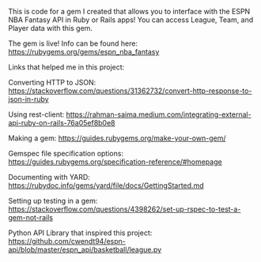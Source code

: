 This is code for a gem I created that allows you to interface with the ESPN NBA Fantasy API in Ruby or Rails apps! You can access League, Team, and Player data with this gem.

The gem is live! Info can be found here: https://rubygems.org/gems/espn_nba_fantasy

Links that helped me in this project:

Converting HTTP to JSON: https://stackoverflow.com/questions/31362732/convert-http-response-to-json-in-ruby

Using rest-client: https://rahman-saima.medium.com/integrating-external-api-ruby-on-rails-76a05ef8b0e8

Making a gem: https://guides.rubygems.org/make-your-own-gem/

Gemspec file specification options: https://guides.rubygems.org/specification-reference/#homepage

Documenting with YARD: https://rubydoc.info/gems/yard/file/docs/GettingStarted.md

Setting up testing in a gem: https://stackoverflow.com/questions/4398262/set-up-rspec-to-test-a-gem-not-rails


Python API Library that inspired this project: https://github.com/cwendt94/espn-api/blob/master/espn_api/basketball/league.py



